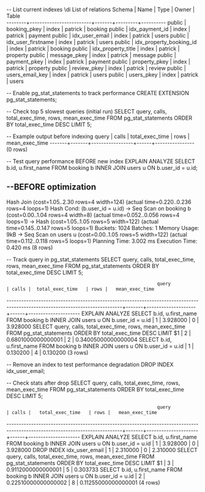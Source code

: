 -- List current indexes
\di
                       List of relations
 Schema |          Name           | Type  |  Owner  |  Table   
--------+-------------------------+-------+---------+----------
 public | booking_pkey            | index | patrick | booking
 public | idx_payment_id          | index | patrick | payment
 public | idx_user_email          | index | patrick | users
 public | idx_user_firstname      | index | patrick | users
 public | idx_property_booking_id | index | patrick | booking
 public | idx_property_title      | index | patrick | property
 public | message_pkey            | index | patrick | message
 public | payment_pkey            | index | patrick | payment
 public | property_pkey           | index | patrick | property
 public | review_pkey             | index | patrick | review
 public | users_email_key         | index | patrick | users
 public | users_pkey              | index | patrick | users

-- Enable pg_stat_statements to track performance
CREATE EXTENSION pg_stat_statements;

-- Check top 5 slowest queries (initial run)
SELECT query, calls, total_exec_time, rows, mean_exec_time 
FROM pg_stat_statements 
ORDER BY total_exec_time DESC 
LIMIT 5;

-- Example output before indexing
 query | calls | total_exec_time | rows | mean_exec_time 
-------+-------+-----------------+------+----------------
(0 rows)

-- Test query performance BEFORE new index
EXPLAIN ANALYZE 
SELECT b.id, u.first_name 
FROM booking b 
INNER JOIN users u 
ON b.user_id = u.id;

--BEFORE optimization
-----------------------------------------------------------------------------------------------------------
 Hash Join  (cost=1.05..2.30 rows=4 width=124) (actual time=0.220..0.236 rows=4 loops=1)
   Hash Cond: (b.user_id = u.id)
   ->  Seq Scan on booking b  (cost=0.00..1.04 rows=4 width=8) (actual time=0.052..0.056 rows=4 loops=1)
   ->  Hash  (cost=1.05..1.05 rows=5 width=122) (actual time=0.145..0.147 rows=5 loops=1)
         Buckets: 1024  Batches: 1  Memory Usage: 9kB
         ->  Seq Scan on users u  (cost=0.00..1.05 rows=5 width=122) (actual time=0.112..0.118 rows=5 loops=1)
 Planning Time: 3.002 ms
 Execution Time: 0.420 ms
(8 rows)

-- Track query in pg_stat_statements
SELECT query, calls, total_exec_time, rows, mean_exec_time 
FROM pg_stat_statements 
ORDER BY total_exec_time DESC 
LIMIT 5;

                                                           query                                                            | calls |  total_exec_time   | rows |   mean_exec_time    
-----------------------------------------------------------------------------------------------------------------------------+-------+--------------------+------+---------------------
 EXPLAIN ANALYZE SELECT b.id, u.first_name FROM booking b INNER JOIN users u ON b.user_id = u.id                            |     1 |           3.928000 |    0 |            3.928000
 SELECT query, calls, total_exec_time, rows, mean_exec_time FROM pg_stat_statements ORDER BY total_exec_time DESC LIMIT $1  |     2 | 0.6801000000000001 |    2 | 0.34005000000000004
 SELECT b.id, u.first_name FROM booking b INNER JOIN users u ON b.user_id = u.id                                            |     1 |           0.130200 |    4 |            0.130200
(3 rows)

-- Remove an index to test performance degradation
DROP INDEX idx_user_email;

-- Check stats after drop
SELECT query, calls, total_exec_time, rows, mean_exec_time 
FROM pg_stat_statements 
ORDER BY total_exec_time DESC 
LIMIT 5;

                                                           query                                                            | calls |   total_exec_time   | rows |   mean_exec_time    
-----------------------------------------------------------------------------------------------------------------------------+-------+---------------------+------+---------------------
 EXPLAIN ANALYZE SELECT b.id, u.first_name FROM booking b INNER JOIN users u ON b.user_id = u.id                            |     1 |            3.928000 |    0 |            3.928000
 DROP INDEX idx_user_email                                                                                                  |     1 |            2.310000 |    0 |            2.310000
 SELECT query, calls, total_exec_time, rows, mean_exec_time FROM pg_stat_statements ORDER BY total_exec_time DESC LIMIT $1  |     3 |  0.9112000000000001 |    5 |            0.303733
 SELECT b.id, u.first_name FROM booking b INNER JOIN users u ON b.user_id = u.id                                            |     2 | 0.22510000000000002 |    8 | 0.11255000000000001
(4 rows)

